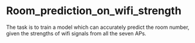 # Room_prediction_on_wifi_strength
The task is to train a model which can accurately predict the room number, given the strengths of wifi signals from all the seven APs.
